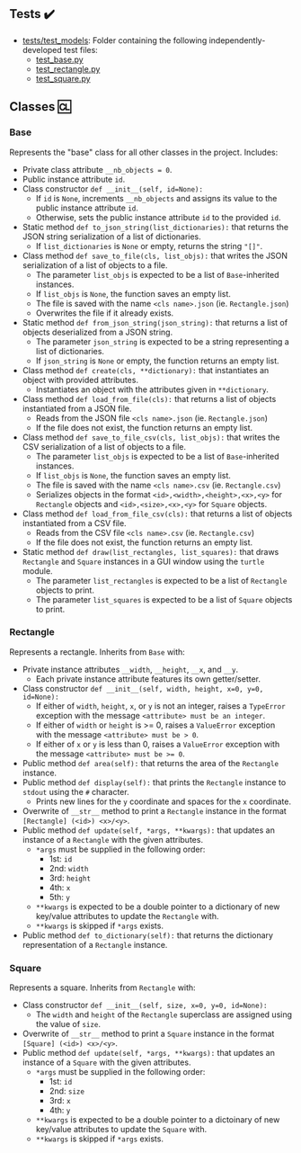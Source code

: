 ## Tests :heavy_check_mark:

* [tests/test_models](./tests/test_models): Folder containing the following independently-developed test files:
  * [test_base.py](./tests/test_models/test_base.py)
  * [test_rectangle.py](./tests/test_models/test_rectangle.py)
  * [test_square.py](./tests/test_models/test_square.py)

## Classes :cl:

### Base
Represents the "base" class for all other classes in the project. Includes:

* Private class attribute `__nb_objects = 0`.
* Public instance attribute `id`.
* Class constructor `def __init__(self, id=None):`
  * If `id` is `None`, increments `__nb_objects` and assigns its value to the public instance attribute `id`.
  * Otherwise, sets the public instance attribute `id` to the provided `id`.
* Static method `def to_json_string(list_dictionaries):` that returns the JSON string serialization of a list of dictionaries.
  * If `list_dictionaries` is `None` or empty, returns the string `"[]"`.
* Class method `def save_to_file(cls, list_objs):` that writes the JSON serialization of a list of objects to a file.
  * The parameter `list_objs` is expected to be a list of `Base`-inherited instances.
  * If `list_objs` is `None`, the function saves an empty list.
  * The file is saved with the name `<cls name>.json` (ie. `Rectangle.json`)
  * Overwrites the file if it already exists.
* Static method `def from_json_string(json_string):` that returns a list of objects deserialized from a JSON string.
  * The parameter `json_string` is expected to be a string representing a list of dictionaries.
  * If `json_string` is `None` or empty, the function returns an empty list.
* Class method `def create(cls, **dictionary):` that instantiates an object with provided attributes.
  * Instantiates an object with the attributes given in `**dictionary`.
* Class method `def load_from_file(cls):` that returns a list of objects instantiated from a JSON file.
  * Reads from the JSON file `<cls name>.json` (ie. `Rectangle.json`)
  * If the file does not exist, the function returns an empty list.
* Class method `def save_to_file_csv(cls, list_objs):` that writes the CSV serialization of a list of objects to a file.
  * The parameter `list_objs` is expected to be a list of `Base`-inherited instances.
  * If `list_objs` is `None`, the function saves an empty list.
  * The file is saved with the name `<cls name>.csv` (ie. `Rectangle.csv`)
  * Serializes objects in the format `<id>,<width>,<height>,<x>,<y>` for `Rectangle` objects and `<id>,<size>,<x>,<y>` for `Square` objects.
* Class method `def load_from_file_csv(cls):` that returns a list of objects instantiated from a CSV file.
  * Reads from the CSV file `<cls name>.csv` (ie. `Rectangle.csv`)
  * If the file does not exist, the function returns an empty list.
* Static method `def draw(list_rectangles, list_squares):` that draws `Rectangle` and `Square` instances in a GUI window using the `turtle` module.
  * The parameter `list_rectangles` is expected to be a list of `Rectangle` objects to print.
  * The parameter `list_squares` is expected to be a list of `Square` objects to print.

### Rectangle

Represents a rectangle. Inherits from `Base` with:

* Private instance attributes `__width`, `__height`, `__x`, and `__y`.
  * Each private instance attribute features its own getter/setter.
* Class constructor `def __init__(self, width, height, x=0, y=0, id=None):`
  * If either of `width`, `height`, `x`, or `y` is not an integer, raises a `TypeError` exception with the message `<attribute> must be an integer`.
  * If either of `width` or `height` is >= 0, raises a `ValueError` exception with the message `<attribute> must be > 0`.
  * If either of `x` or `y` is less than 0, raises a `ValueError` exception with the message `<attribute> must be >= 0`.
* Public method `def area(self):` that returns the area of the `Rectangle` instance.
* Public method `def display(self):` that prints the `Rectangle` instance to `stdout` using the `#` character.
  * Prints new lines for the `y` coordinate and spaces for the `x` coordinate.
* Overwrite of `__str__` method to print a `Rectangle` instance in the format `[Rectangle] (<id>) <x>/<y>`.
* Public method `def update(self, *args, **kwargs):` that updates an instance of a `Rectangle` with the given attributes.
  * `*args` must be supplied in the following order:
    * 1st: `id`
    * 2nd: `width`
    * 3rd: `height`
    * 4th: `x`
    * 5th: `y`
  * `**kwargs` is expected to be a double pointer to a dictionary of new key/value attributes to update the `Rectangle` with.
  * `**kwargs` is skipped if `*args` exists.
* Public method `def to_dictionary(self):` that returns the dictionary representation of a `Rectangle` instance.

### Square

Represents a square. Inherits from `Rectangle` with:

* Class constructor `def __init__(self, size, x=0, y=0, id=None):`
  * The `width` and `height` of the `Rectangle` superclass are assigned using the value of `size`.
* Overwrite of `__str__` method to print a `Square` instance in the format `[Square] (<id>) <x>/<y>`.
* Public method `def update(self, *args, **kwargs):` that updates an instance of a `Square` with the given attributes.
  * `*args` must be supplied in the following order:
    * 1st: `id`
    * 2nd: `size`
    * 3rd: `x`
    * 4th: `y`
  * `**kwargs` is expected to be a double pointer to a dictoinary of new key/value attributes to update the `Square` with.
  * `**kwargs` is skipped if `*args` exists.
